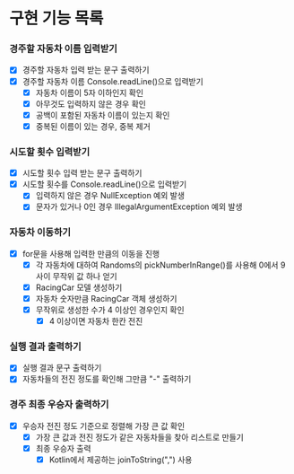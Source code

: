 # 구현 기능 목록

### 경주할 자동차 이름 입력받기
- [x] 경주할 자동차 입력 받는 문구 출력하기
- [x] 경주할 자동차 이름 Console.readLine()으로 입력받기 
  - [x] 자동차 이름이 5자 이하인지 확인 
  - [x] 아무것도 입력하지 않은 경우 확인
  - [x] 공백이 포함된 자동차 이름이 있는지 확인
  - [x] 중복된 이름이 있는 경우, 중복 제거

### 시도할 횟수 입력받기
- [x] 시도할 횟수 입력 받는 문구 출력하기
- [x] 시도할 횟수를 Console.readLine()으로 입력받기
  - [x] 입력하지 않은 경우 NullException 예외 발생
  - [x] 문자가 있거나 0인 경우 IllegalArgumentException 예외 발생

### 자동차 이동하기
- [x] for문을 사용해 입력한 만큼의 이동을 진행
  - [x] 각 자동차에 대하여 Randoms의 pickNumberInRange()를 사용해 0에서 9사이 무작위 값 하나 얻기
  - [x] RacingCar 모델 생성하기
  - [x] 자동차 숫자만큼 RacingCar 객체 생성하기
  - [x] 무작위로 생성한 수가 4 이상인 경우인지 확인
    - [x] 4 이상이면 자동차 한칸 전진

### 실행 결과 출력하기
- [x] 실행 결과 문구 출력하기
- [x] 자동차들의 전진 정도를 확인해 그만큼 "-" 출력하기

### 경주 최종 우승자 출력하기
- [x] 우승자 전진 정도 기준으로 정렬해 가장 큰 값 확인
  - [x] 가장 큰 값과 전진 정도가 같은 자동차들을 찾아 리스트로 만들기
  - [x] 최종 우승자 출력
    - [x] Kotlin에서 제공하는 joinToString(",") 사용